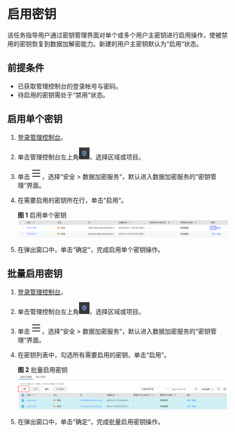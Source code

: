# 启用密钥<a name="dew_01_0029"></a>

该任务指导用户通过密钥管理界面对单个或多个用户主密钥进行启用操作，使被禁用的密钥恢复到数据加解密能力。新建的用户主密钥默认为“启用“状态。

## 前提条件<a name="section2256777914731"></a>

-   已获取管理控制台的登录帐号与密码。
-   待启用的密钥需处于“禁用“状态。

## 启用单个密钥<a name="section57181635141413"></a>

1.  [登录管理控制台](https://console.huaweicloud.com)。
2.  单击管理控制台左上角![](figures/icon_region.png)，选择区域或项目。
3.  单击![](figures/icon-servicelist.png)，选择“安全  \>  数据加密服务“，默认进入数据加密服务的“密钥管理“界面。

1.  在需要启用的密钥所在行，单击“启用“。

    **图 1**  启用单个密钥<a name="fig1172811359147"></a>  
    ![](figures/启用单个密钥.png "启用单个密钥")

2.  在弹出窗口中，单击“确定“，完成启用单个密钥操作。

## 批量启用密钥<a name="section1457952818154"></a>

1.  [登录管理控制台](https://console.huaweicloud.com)。
2.  单击管理控制台左上角![](figures/icon_region.png)，选择区域或项目。
3.  单击![](figures/icon-servicelist.png)，选择“安全  \>  数据加密服务“，默认进入数据加密服务的“密钥管理“界面。

1.  在密钥列表中，勾选所有需要启用的密钥，单击“启用“。

    **图 2**  批量启用密钥<a name="fig472893513147"></a>  
    ![](figures/批量启用密钥.png "批量启用密钥")

2.  在弹出窗口中，单击“确定“，完成批量启用密钥操作。

